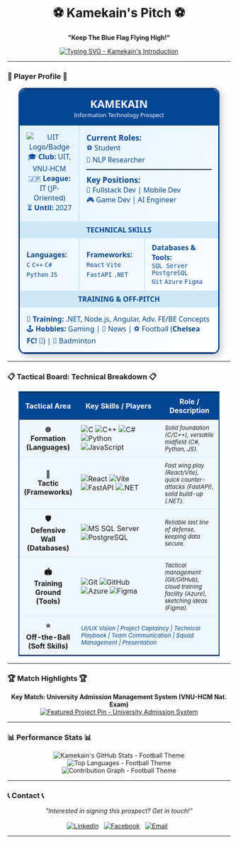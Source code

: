 

<div align="center">
  <h1>⚽ Kamekain's Pitch ⚽</h1>
  <p><strong>"Keep The Blue Flag Flying High!"</strong></p>
</div>

<p align="center">
  <a href="https://git.io/typing-svg">
    <img src="https://readme-typing-svg.demolab.com?font=Fira+Code&pause=1000&color=034694&center=true&vCenter=true&width=435&lines=IT+Student+%40+UIT%2C+VNU-HCM;Future+Fullstack+%26+Mobile+Dev;Game+Development+Playmaker;AI+%26+NLP+Strategist;Bleeds+Blue+%23CFC" alt="Typing SVG - Kamekain's Introduction" />
  </a>
</p>


---

### 🔵 Player Profile 🔵

<div align="center">
<table style="border: 3px solid #034694; border-radius: 15px; background: linear-gradient(135deg, #e0f2fe 0%, #ffffff 100%); color: #034694; width: 600px; max-width: 90%; box-shadow: 5px 5px 15px rgba(0,0,0,0.2); font-family: 'Segoe UI', Tahoma, Geneva, Verdana, sans-serif;">
  <tr style="background-color: #034694; color: white;">
    <td colspan="3" align="center" style="padding: 15px; border-top-left-radius: 12px; border-top-right-radius: 12px;">
      <h2 style="margin: 0; font-weight: bold;">KAMEKAIN</h2>
      <span style="font-size: small;">Information Technology Prospect</span>
    </td>
  </tr>
  <tr>
    <td align="center" style="padding: 15px; width: 30%; border-right: 2px solid #cde7f7;">
      <img src="https://img.shields.io/badge/-UIT_VNUHCM-034694?style=flat&logo=data:image/svg+xml;base64,..." alt="UIT Logo/Badge" /> <br/>
      🎓 <strong>Club:</strong> UIT, VNU-HCM<br/>
      🇯🇵 <strong>League:</strong> IT (JP-Oriented)<br/>
      ⏳ <strong>Until:</strong> 2027
    </td>
    <td colspan="2" style="padding: 15px; vertical-align: top;">
      <strong style="font-size: 1.1em;">Current Roles:</strong><br/>
      ⚽️ Student <br/>
      🧠 NLP Researcher <br/>
      <hr style="border-top: 1px dashed #034694; margin: 10px 0;">
      <strong style="font-size: 1.1em;">Key Positions:</strong><br/>
      🥅 Fullstack Dev | Mobile Dev<br/>
      🎮 Game Dev | AI Engineer
    </td>
  </tr>
  <tr style="background-color: #cde7f7;">
     <td colspan="3" align="center" style="padding: 8px; font-weight: bold;">TECHNICAL SKILLS</td>
  </tr>
  <tr>
    <td style="padding: 10px 15px; border-right: 2px solid #cde7f7;">
      <strong>Languages:</strong><br/>
      <code>C</code> <code>C++</code>
      <code>C#</code> <code>Python</code> <code>JS</code>
    </td>
    <td style="padding: 10px 15px; border-right: 2px solid #cde7f7;">
      <strong>Frameworks:</strong><br/>
      <code>React</code> <code>Vite</code><br/>
      <code>FastAPI</code> <code>.NET</code>
    </td>
    <td style="padding: 10px 15px;">
      <strong>Databases & Tools:</strong><br/>
      <code>SQL Server</code> <code>PostgreSQL</code><br/>
      <code>Git</code> <code>Azure</code> <code>Figma</code>
    </td>
  </tr>
   <tr style="background-color: #cde7f7;">
     <td colspan="3" align="center" style="padding: 8px; font-weight: bold;">TRAINING & OFF-PITCH</td>
  </tr>
  <tr>
     <td colspan="3" style="padding: 15px;">
       💪 <strong>Training:</strong> .NET, Node.js, Angular, Adv. FE/BE Concepts<br/>
       🕹️ <strong>Hobbies:</strong> Gaming | 📰 News | ⚽ Football (<strong>Chelsea FC!</strong> 💙) | 🏸 Badminton
     </td>
  </tr>

</table>
</div>

---

### 📋 Tactical Board: Technical Breakdown 📋

<div align="center">
<table style="border: 2px solid #034694; border-collapse: collapse; width: 90%; max-width: 800px; background-color: #f0f8ff;">
  <thead>
    <tr style="background-color: #034694; color: white;">
      <th style="padding: 10px; width: 25%;">Tactical Area</th>
      <th style="padding: 10px; width: 45%;">Key Skills / Players</th>
      <th style="padding: 10px; width: 30%;">Role / Description</th>
    </tr>
  </thead>
  <tbody>
    <tr style="border-bottom: 1px solid #cde7f7;">
      <td style="padding: 10px; text-align: center; font-weight: bold;">🌐<br/>Formation<br/>(Languages)</td>
      <td style="padding: 10px;">
        <img src="https://img.shields.io/badge/C-A8B9CC?style=flat&logo=c&logoColor=white" alt="C"/>
        <img src="https://img.shields.io/badge/C++-00599C?style=flat&logo=cplusplus&logoColor=white" alt="C++"/>
        <img src="https://img.shields.io/badge/C%23-239120?style=flat&logo=c-sharp&logoColor=white" alt="C#"/>
        <img src="https://img.shields.io/badge/Python-3776AB?style=flat&logo=python&logoColor=white" alt="Python"/>
        <img src="https://img.shields.io/badge/JavaScript-F7DF1E?style=flat&logo=javascript&logoColor=black" alt="JavaScript"/>
      </td>
      <td style="padding: 10px; font-size: small;"><i>Solid foundation (C/C++), versatile midfield (C#, Python, JS).</i></td>
    </tr>
    <tr style="border-bottom: 1px solid #cde7f7;">
      <td style="padding: 10px; text-align: center; font-weight: bold;">🎯<br/>Tactic<br/>(Frameworks)</td>
      <td style="padding: 10px;">
        <img src="https://img.shields.io/badge/React-20232A?style=flat&logo=react&logoColor=61DAFB" alt="React"/>
        <img src="https://img.shields.io/badge/Vite-646CFF?style=flat&logo=vite&logoColor=white" alt="Vite"/>
        <img src="https://img.shields.io/badge/FastAPI-009688?style=flat&logo=fastapi&logoColor=white" alt="FastAPI"/>
        <img src="https://img.shields.io/badge/.NET-512BD4?style=flat&logo=dotnet&logoColor=white" alt=".NET"/>
      </td>
      <td style="padding: 10px; font-size: small;"><i>Fast wing play (React/Vite), quick counter-attacks (FastAPI), solid build-up (.NET).</i></td>
    </tr>
    <tr style="border-bottom: 1px solid #cde7f7;">
      <td style="padding: 10px; text-align: center; font-weight: bold;">🛡️<br/>Defensive Wall<br/>(Databases)</td>
      <td style="padding: 10px;">
        <img src="https://img.shields.io/badge/MS_SQL_Server-CC2927?style=flat&logo=microsoft%20sql%20server&logoColor=white" alt="MS SQL Server"/>
        <img src="https://img.shields.io/badge/PostgreSQL-4169E1?style=flat&logo=postgresql&logoColor=white" alt="PostgreSQL"/>
      </td>
      <td style="padding: 10px; font-size: small;"><i>Reliable last line of defense, keeping data secure.</i></td>
    </tr>
    <tr style="border-bottom: 1px solid #cde7f7;">
      <td style="padding: 10px; text-align: center; font-weight: bold;">🏟️<br/>Training Ground<br/>(Tools)</td>
      <td style="padding: 10px;">
        <img src="https://img.shields.io/badge/Git-F05032?style=flat&logo=git&logoColor=white" alt="Git"/>
        <img src="https://img.shields.io/badge/GitHub-181717?style=flat&logo=github&logoColor=white" alt="GitHub"/>
        <img src="https://img.shields.io/badge/Azure-0078D4?style=flat&logo=microsoftazure&logoColor=white" alt="Azure"/>
        <img src="https://img.shields.io/badge/Figma-F24E1E?style=flat&logo=figma&logoColor=white" alt="Figma"/>
      </td>
      <td style="padding: 10px; font-size: small;"><i>Tactical management (Git/GitHub), cloud training facility (Azure), sketching ideas (Figma).</i></td>
    </tr>
    <tr>
      <td style="padding: 10px; text-align: center; font-weight: bold;">⭐<br/>Off-the-Ball<br/>(Soft Skills)</td>
      <td colspan="2" style="padding: 10px; font-size: small; color: #034694;">
        <i>UI/UX Vision | Project Captaincy | Technical Playbook | Team Communication | Squad Management | Presentation</i>
      </td>
    </tr>
  </tbody>
</table>
</div>

---

### 🏆 Match Highlights 🏆

<p align="center">
  <strong>Key Match: University Admission Management System (VNU-HCM Nat. Exam)</strong><br/>
  <a href="https://github.com/Kamekain/VNUHCM-UNIGATE"> <img src="https://github-readme-stats.vercel.app/api/pin/?username=Kamekain&repo=VNUHCM-UNIGATE&theme=radical&show_owner=true&icon_color=034694&title_color=034694&text_color=ffffff&bg_color=89cff0" alt="Featured Project Pin - University Admission System"/>
    </a>
  <br/>
</p>

---

### 📊 Performance Stats 📊

<p align="center">
  <img src="https://github-readme-stats.vercel.app/api?username=Kamekain&show_icons=true&theme=radical&include_all_commits=true&count_private=true&hide_border=true&rank_icon=github&icon_color=034694&title_color=034694&text_color=ffffff&bg_color=89cff0" alt="Kamekain's GitHub Stats - Football Theme" />
  <br/>
  <img src="https://github-readme-stats.vercel.app/api/top-langs/?username=Kamekain&layout=compact&langs_count=8&theme=radical&hide_border=true&icon_color=034694&title_color=034694&text_color=ffffff&bg_color=89cff0" alt="Top Languages - Football Theme" />
  <br/>
  <img src="https://github-readme-activity-graph.vercel.app/graph?username=Kamekain&bg_color=e0f2fe&color=034694&line=034694&point=0284c7&area=true&hide_border=true&theme=react" alt="Contribution Graph - Football Theme"/>
   </p>

---

### 📞 Contact 📞

<p align="center">
  <em>"Interested in signing this prospect? Get in touch!"</em><br/><br/>
  <a href="https://linkedin.com/in/kamekain" target="_blank"><img src="https://img.shields.io/badge/LinkedIn-%230077B5.svg?&style=for-the-badge&logo=linkedin&logoColor=white" alt="LinkedIn"/></a>&nbsp;&nbsp;
  <a href="https://facebook.com/kamekain" target="_blank"><img src="https://img.shields.io/badge/Facebook-%231877F2.svg?&style=for-the-badge&logo=facebook&logoColor=white" alt="Facebook"/></a>&nbsp;&nbsp;
  <a href="mailto:23520560@gm.uit.edu.vn"><img src="https://img.shields.io/badge/Email-%23D14836.svg?&style=for-the-badge&logo=gmail&logoColor=white" alt="Email"/></a>&nbsp;&nbsp;
  </p>

---


